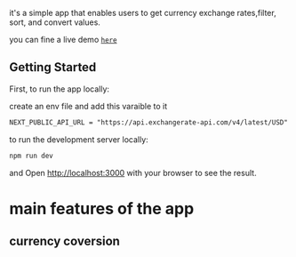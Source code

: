 it's a simple app that enables users to get currency exchange rates,filter, sort, and convert values.

you can fine a live demo [`here`](https://currency-exchange-mzayan.vercel.app/)

## Getting Started

First, to run the app locally:

create an env file and add this varaible to it

```md
NEXT_PUBLIC_API_URL = "https://api.exchangerate-api.com/v4/latest/USD"
```

to run the development server locally:

```bash
npm run dev
```

and Open [http://localhost:3000](http://localhost:3000) with your browser to see the result.

# main features of the app

## currency coversion
